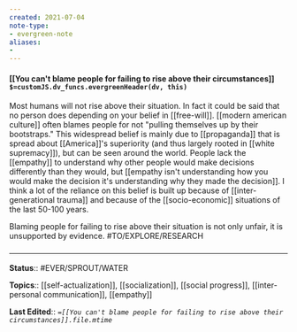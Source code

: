 ```yaml
---
created: 2021-07-04
note-type: 
- evergreen-note
aliases:
- 
---
```


#### [[You can't blame people for failing to rise above their circumstances]] `$=customJS.dv_funcs.evergreenHeader(dv, this)`

Most humans will not rise above their situation. In fact it could be said that no person does depending on your belief in [[free-will]]. [[modern american culture]] often blames people for not "pulling themselves up by their bootstraps." This widespread belief is mainly due to [[propaganda]] that is spread about [[America]]'s superiority (and thus largely rooted in [[white supremacy]]), but can be seen around the world. People lack the [[empathy]] to understand why other people would make decisions differently than they would, but [[empathy isn't understanding how you would make the decision it's understanding why they made the decision]]. I think a lot of the reliance on this belief is built up because of [[inter-generational trauma]] and because of the [[socio-economic]] situations of the last 50-100 years. 

Blaming people for failing to rise above their situation is not only unfair, it is unsupported by evidence. #TO/EXPLORE/RESEARCH 



### <hr class="footnote"/>

**Status**:: #EVER/SPROUT/WATER  

**Topics**::  [[self-actualization]], [[socialization]], [[social progress]], [[inter-personal communication]], [[empathy]]
	
**Last Edited**:: *`=[[You can't blame people for failing to rise above their circumstances]].file.mtime`*
	
